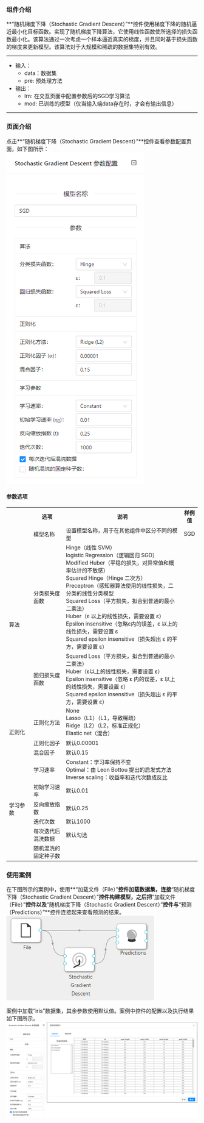 ### 组件介绍
**“随机梯度下降（Stochastic Gradient Descent）”**控件使用梯度下降的随机逼近最小化目标函数。实现了随机梯度下降算法，它使用线性函数使所选择的损失函数最小化。该算法通过一次考虑一个样本逼近真实的梯度，并且同时基于损失函数的梯度来更新模型。该算法对于大规模和稀疏的数据集特别有效。

<hr/>

- 输入：
  - data：数据集
  - pre: 预处理方法
- 输出：
  - lrn: 在交互页面中配置参数后的SGD学习算法
  - mod: 已训练的模型（仅当输入端data存在时，才会有输出信息）

<hr/>


### 页面介绍
点击**“随机梯度下降（Stochastic Gradient Descent）”**控件查看参数配置页面，如下图所示：  
![param](/img/aistudio/model/sgd/param.png)

#### 参数选项
<table>
  <tr>
    <th width="100"></th>
    <th width="150">选项</th>
    <th width="600">说明</th>
    <th>样例值</th>
  </tr>
  <tr>
      <td></td> 
      <td>模型名称</td> 
      <td>
      设置模型名称，用于在其他组件中区分不同的模型
      </td> 
      <td>SGD</td>
  </tr>
  <tr>
      <td rowspan="2">算法</td> 
      <td>分类损失度函数</td> 
      <td>
      Hinge（线性 SVM）<br/>
      logistic Regression（逻辑回归 SGD） <br/>
      Modified Huber（平稳的损失，对异常值和概率估计的不敏感）<br/>
      Squared Hinge（Hinge 二次方）<br/>
      Preceptron（感知器算法使用的线性损失，二分类的线性分类模型<br/>
      Squared Loss（平方损失，拟合到普通的最小二乘法）<br/>
      Huber（ε 以上的线性损失，需要设置 ε）<br/>
      Epsilon insensitive（忽略ε内的误差，ε 以上的线性损失，需要设置 ε<br/>
      Squared epsilon insensitive（损失超出 ε 的平方，需要设置 ε）
      </td> 
      <td></td>
  </tr>
  <tr>
    <td>回归损失度函数</td> 
    <td>
    Squared Loss（平方损失，拟合到普通的最小二乘法）<br/>
    Huber（ε以上的线性损失，需要设置 ε）<br/>
    Epsilon insensitive（忽略 ε 内的误差，ε 以上的线性损失，需要设置 ε）<br/>
    Squared epsilon insensitive（损失超出 ε 的平方，需要设置 ε）
    </td> 
    <td></td>
  </tr>
  <tr>
    <td rowspan="3">正则化</td> 
    <td>正则化方法</td> 
    <td>
    None<br/>
    Lasso（L1）（L1，导致稀疏）<br/>
    Ridge（L2）（L2，标准正规化）<br/>
    Elastic net（混合）
    </td> 
    <td></td>
  </tr>
  <tr>
    <td>正则化因子</td> 
    <td>
    默认0.00001
    </td> 
    <td></td>
  </tr>
  <tr>
    <td>混合因子</td> 
    <td>
    默认0.15
    </td> 
    <td></td>
  </tr>
  <tr>
    <td rowspan="6">学习参数</td> 
    <td>学习速率</td> 
    <td>
    Constant：学习率保持不变 <br/>
    Optimal：由 Leon Bottou 提出的启发式方法 <br/>
    Inverse scaling：收益率和迭代次数成反比
    </td> 
    <td></td>
  </tr>
  <tr>
    <td>初始学习速率</td> 
    <td>
    默认0.01
    </td> 
    <td></td>
  </tr>
  <tr>
    <td>反向缩放指数</td> 
    <td>
    默认0.25
    </td> 
    <td></td>
  </tr>
  <tr>
    <td>迭代次数</td> 
    <td>
    默认1000
    </td> 
    <td></td>
  </tr>
  <tr>
    <td>每次迭代后混洗数据</td> 
    <td>
    默认勾选
    </td> 
    <td></td>
  </tr>
  <tr>
    <td>随机混洗的固定种子数</td> 
    <td>
    </td> 
    <td></td>
  </tr>
</table>

### 使用案例
在下图所示的案例中，使用**“加载文件（File）”**控件加载数据集，连接**“随机梯度下降（Stochastic Gradient Descent）”**控件构建模型，之后把**“加载文件（File）”**控件以及**“随机梯度下降（Stochastic Gradient Descent）”**控件与**“预测（Predictions）”**控件连接起来查看预测的结果。  
![workflow](/img/aistudio/model/sgd/workflow.png)

案例中加载“iris”数据集，其余参数使用默认值。案例中控件的配置以及执行结果如下图所示。  
![workflow-result](/img/aistudio/model/sgd/workflow-result.png)
